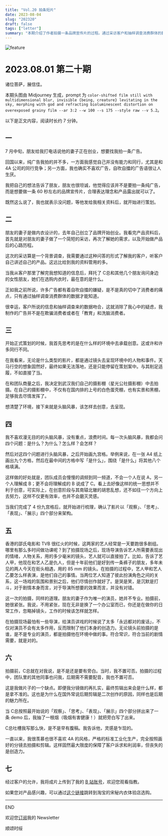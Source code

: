 ```yaml
---
title: "Vol.20 拍条短片"
date: 2023-08-04
slug: "202320"
draft: false
tags: ["letter"]
summary: "本期介绍了作者拍摄一条品牌宣传片的过程。通过采访客户和抽样调查消费群体的数据，作者确定了广告的创意方向。在拍摄前，作者和团队成员进行了头脑风暴和九宫格创意，最终确定了影片的架构。在拍摄现场，作者鼓励演员放松心态，自然表演。最终，作者上传了成片到B站，并提供了产品购买链接。"
---
```


![feature](https://cos.justgoidea.com/justgoidea/uPic/2023/08/01/F97Aby.jpg)

# 2023.08.01 第二十期

诸位菩萨，展信佳。

本期头图由 Midjourney 生成，prompt 为 `color-shifted film still with multidimensional blur, invisible {being, creature} levitating in the sky, morphing with god and refracting bioluminescent distortion on overexposed grainy film --ar 3:2 --w 100 --s 175 --style raw --v 5.2`。

以下是正文内容，阅读时长约 7 分钟。

## 一

7 月中旬，朋友给我打电话说他的妻子正在创业，想要找我拍一条广告。

回国以来，纯广告我拍的并不多，一方面我感觉自己并没有能力和同行，尤其是和 4A 公司的同行竞争；另一方面，我也确实不喜欢广告，自吹自擂的广告语很让人生厌。

我把自己的想法告诉了朋友，朋友也很坦诚，他觉得应该并不是要拍一条纯广告，而是想要做一条 60 秒左右的品牌宣传片，合理表达理念和产品露出就可以了。

既然这么说了，我也就表示没问题，等他发给我相关资料后，就开始进行策划。

## 二

朋友的妻子是做内衣设计的，去年自己创立了品牌开始创业。我看完产品资料后，首先就是对朋友的妻子做了一个简短的采访，再次了解她的需求，以及开始做产品后的心路历程。

这次的采访算是一个背景调查，我需要通过这种问答的形式了解我的客户，听客户自己讲述自己的产品。这远比给到我的资料管用的多。

当我从客户那里了解完我想知道的信息后，拜托了 C总和其他几个朋友询问身边的女性朋友，她们在选购内衣时，最在意的是什么。

正如我之前所说，许多广告都有着自吹自擂的嫌疑，是不是真的切中了消费者的痛点，只有通过抽样调查消费群体的数据才能知道。

很幸运，客户所说的信息和抽样调查来的数据吻合，这就消除了我心中的疑虑，我制作的广告并不是在欺骗消费者或者在「教育」和洗脑消费者。

## 三

开始正式策划的时候，我首先思考的是在什么样的环境中去承载创意。这或许和许多同行不同。

在我看来，无论是什么类型的影片，都是通过镜头去呈现环境中的人物和事件。天马行空的想象固然好，最终如果无法落地，还是只能停留在策划案中。与其削足适履，不如直接了当。

在和团队商量之后，我决定到武汉我们自己的摄影棚（星光公社摄影棚）中去拍摄。在自己的摄影棚中，不仅有在国内排的上号的白色蛋壳棚，也有实景和黑棚，足够我去尽情发挥了。

想清楚了环境，接下来就是头脑风暴，该怎样去创意，去呈现。

## 四

我不喜欢漫无目的的头脑风暴，没有重点，浪费时间。每一次头脑风暴，我都会问四个问题：是什么？为什么？怎么样？会怎样？

然后对这四个问题进行头脑风暴，之后开始画九宫格。举例来说，在一张 A4 纸上画出九个方格，然后在最中间的方格中写「是什么」，围绕「是什么」将其他八个格填满。

这样做的好处就是，团队成员会慢慢的调频到同一频道，不会一个人在说 A，另一个人理解成 B；更不会将理解成的 B 说成了 C。看上去好像这样的统一思想并不利于创意，可实际上，在创意阶段与其南辕北辙的胡思乱想，还不如往一个方向上去努力，这样不仅更有效率，也并不会磨灭灵感。

当我们完成了 4 份九宫格后，就开始进行梳理，确认了影片以「观察」、「思考」、「表现」、「展示」四个部分来架构。

## 五

香港的邵氏电影和 TVB 很红火的时候，这两家的艺人经常是一天要跑很多剧组。哪里有那么多时间做功课呢？到了拍摄现场之后，现场导演告诉艺人所需要表现出的情绪，人物关系，用的多少毫米的镜头，艺人就可以直接拍了。比如，告诉了艺人甲，他现在和艺人乙是仇人，但是十年前他们是好到传一条裤子的朋友，多年未见的两人今天在街头相遇，用的 85 mm 的镜头。在拍摄的过程中，艺人甲和艺人乙要怎么样表演，是他们自己的事情。当两位艺人知道了彼此扮演角色之间的关系，这一场戏的氛围和景别之后，他们尽情创作就好了。是哭是笑，是沉默是打斗，对于剧情本身而言，对于导演所想要的效果而言，并没有对错。

这一次的拍摄，同样的道理。朋友的妻子作为唯一的演员，她并不专业。拍摄前，她很紧张。我说，不用紧张，现在无非是换了一个办公室而已，你还是在做你的日常工作，忽略掉镜头，工作的时候该怎样就怎样。

在拍摄现场最怕有一些导演，给演员讲戏的时候说了太多「永远都对的废话」，不仅对演员不会有太多作用，反而限制了他们本身的创造力。无论镜头前拍摄的是谁，是不是专业的演员，都是拍摄他在环境中做的事。符合常识，符合当前的剧情需要，就是对的。

## 六

拍摄前，C总就在对我说，是不是还是要有旁白。当时，我不置可否。拍摄的过程中，团队里的其他同事也问我，后期需不需要配音，我也不置可否。

这是我做片子的一个缺点。即便我分镜做的再扎实，最终剪辑出来会是什么样，都是拿不准的。这也是为什么在国外常说后期剪辑是二次创作的原因，同样也是后期的魅力所在。

当 C总按照最开始说的「观察」、「思考」、「表现」、「展示」四个部分拼出来了一条 demo 后，我抽了一根烟（吸烟有害健康！）就把旁白写了出来。

C总吐槽我写那么快，是不是早有腹稿。我告诉他，灵感是乍现的。

一直以来，我很羡慕也很不喜欢 4A 的风格，严格的标准工业化生产，完全按照画好的分镜去拍摄和剪辑。这样固然最大限度的保障了客户诉求和利润率，但丧失的是创造力。

## 七

经过客户的允许，我将成片上传到了我的 [B 站账号](https://www.bilibili.com/video/BV1Hk4y1g7Dz/?share_source=copy_web&vd_source=618c87196112ad7b6c2adc77036f5b16)，欢迎您观看指教。

如果您对产品感兴趣，可以通过[这个链接](https://shop474746526.m.taobao.com/?ut_sk=1.ZFt2Xu0RiAIDAA0FV5v/xc7U_21380790_1691137018000.Copy.shop&weexShopSubTab=shopindex&sourceType=shop&weexShopTab=shopindexbar&suid=0B642E47-33D2-4378-ABD0-ED4CEDD16514&shareUniqueId=22593351228&un=a0a8738bfa645d207c7348bd5d2a73c9&share_crt_v=1&un_site=0&spm=a2159r.13376460.0.0&sp_abtk=common_shop_commonInfo&sp_tk=6IO95aW95ZCO5LqG6L%2BZ5LqO5p2l5Y%2Bv5Lmf5aSp5Zyo&cpp=1&shareurl=true&short_name=h.5ckbniu&bxsign=scdtJPVzKs_rsNJs_j7pcvpWR_M1J0xf7YPlxM-Ba0S9-3Nb-rQGh1a-a2MZObFPajUgQvfFjXPjsEGEEjNBFTTLsgcOIBzQ9liLaVzvcs1-gxFYXqBGEjhFZbIvti4z8oD&app=chrome)跳转到淘宝的宋秘内衣体验店选购。

---

END

欢迎您[订阅](https://letters.justgoidea.com/)我的 Newsletter

顺颂时绥
